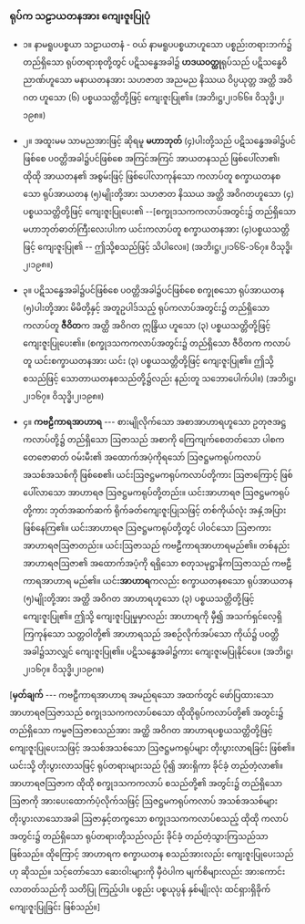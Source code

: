 ### ရုပ်က သဠာယတနအား ကျေးဇူးပြုပုံ

- ၁။ နာမရူပပစ္စယာ သဠာယတနံ - ဝယ် နာမရူပပစ္စယာဟူသော ပစ္စည်းတရားဘက်၌ တည်ရှိသော ရုပ်တရားစုတို့တွင် ပဋိသန္ဓေအခါ၌ **ဟဒယဝတ္ထု**ရုပ်သည် ပဋိသန္ဓေဝိညာဏ်ဟူသော မနာယတနအား သဟဇာတ အညမည နိဿယ ဝိပ္ပယုတ္တ အတ္ထိ အဝိဂတ ဟူသော (၆) ပစ္စယသတ္တိတို့ဖြင့် ကျေးဇူးပြု၏။
(အဘိ၊ဋ္ဌ၊၂၊၁၆၆။ ဝိသုဒ္ဓိ၊၂၊၁၉၈။)

- ၂။ အထူးမမ သာမညအားဖြင့် ဆိုရမူ **မဟာဘုတ်** (၄)ပါးတို့သည် ပဋိသန္ဓေအခါ၌ပင် ဖြစ်စေ ပဝတ္တိအခါ၌ပင်ဖြစ်စေ အကြင်အကြင် အာယတနသည် ဖြစ်ပေါ်လာ၏၊ ထိုထို အာယတန၏ အစွမ်းဖြင့် ဖြစ်ပေါ်လာကုန်သော ကလာပ်တူ စက္ခာယတနစသော ရုပ်အာယတန (၅)မျိုးတို့အား သဟဇာတ နိဿယ အတ္ထိ အဝိဂတဟူသော (၄) ပစ္စယသတ္တိတို့ဖြင့် ကျေးဇူးပြုပေး၏ --[စက္ခုဒသကကလာပ်အတွင်း၌ တည်ရှိသော မဟာဘုတ်ဓာတ်ကြီးလေးပါးက ယင်းကလာပ်တူ စက္ခာယတနအား (၄)ပစ္စယသတ္တိဖြင့် ကျေးဇူးပြု၏ -- ဤသို့စသည်ဖြင့် သိပါလေ။]
(အဘိ၊ဋ္ဌ၊၂၊၁၆၆-၁၆၇။ ဝိသုဒ္ဓိ၊၂၊၁၉၈။)

- ၃။ ပဋိသန္ဓေအခါ၌ပင်ဖြစ်စေ ပဝတ္တိအခါ၌ပင်ဖြစ်စေ စက္ခုစသော ရုပ်အာယတန (၅)ပါးတို့အား မိမိတို့နှင့် အတူဥပါဒ်သည့် ရုပ်ကလာပ်အတွင်း၌ တည်ရှိသော ကလာပ်တူ **ဇီဝိတ**က အတ္ထိ အဝိဂတ ဣန္ဒြိယ ဟူသော (၃) ပစ္စယသတ္တိတို့ဖြင့် ကျေးဇူးပြုပေး၏။ 
(စက္ခုဒသကကလာပ်အတွင်း၌ တည်ရှိသော ဇီဝိတက ကလာပ်တူ ယင်းစက္ခာယတနအား ယင်း (၃) ပစ္စယသတ္တိတို့ဖြင့် ကျေးဇူးပြု၏။ 
ဤသို့ စသည်ဖြင့် သောတာယတနစသည်တို့၌လည်း နည်းတူ သဘောပေါက်ပါ။) (အဘိ၊ဋ္ဌ၊၂၊၁၆၇။ ဝိသုဒ္ဓိ၊၂၊၁၉၈။)

- ၄။ **ကဗဠီကာရအာဟာရ** --- စားမျိုလိုက်သော အစာအာဟာရဟူသော ဥတုဇအဋ္ဌကလာပ်တို့၌ တည်ရှိသော ဩဇာသည် အစာကို ကြေကျက်စေတတ်သော ပါစက တေဇောဓာတ် ဝမ်းမီး၏ အထောက်အပံ့ကိုရသော် ဩဇဋ္ဌမကရုပ်ကလာပ် အသစ်အသစ်ကို ဖြစ်စေ၏၊ ယင်းဩဇဋ္ဌမကရုပ်ကလာပ်တို့ကား ဩဇာကြောင့် ဖြစ်ပေါ်လာသော အာဟာရဇ ဩဇဋ္ဌမကရုပ်တို့တည်း။ 
ယင်းအာဟာရဇ ဩဇဋ္ဌမကရုပ်တို့ကား ဘုတ်အဆက်ဆက် ရိုက်ခတ်ကျေးဇူးပြုသဖြင့် တစ်ကိုယ်လုံး အနှံ့အပြား ဖြစ်နေကြ၏။ 
ယင်းအာဟာရဇ ဩဇဋ္ဌမကရုပ်တို့တွင် ပါဝင်သော ဩဇာကား အာဟာရဇဩဇာတည်း။ 
ယင်းဩဇာသည် ကဗဠီကာရအာဟာရမည်၏။ 
တစ်နည်း အာဟာရဇဩဇာ၏ အထောက်အပံ့ကို ရရှိသော စတုသမုဋ္ဌာနိကဩဇာသည် ကဗဠီကာရအာဟာရ မည်၏။ 
ယင်း**အာဟာရ**ကလည်း စက္ခာယတနစသော ရုပ်အာယတန (၅)မျိုးတို့အား အတ္ထိ အဝိဂတ အာဟာရဟူသော (၃) ပစ္စယသတ္တိတို့ဖြင့် ကျေးဇူးပြု၏။ 
ဤသို့ ကျေးဇူးပြုမှုမှာလည်း အာဟာရကို မှီ၍ အသက်ရှင်လေ့ရှိကြကုန်သော သတ္တဝါတို့၏ အာဟာရသည် အစဉ်လိုက်အပ်သော ကိုယ်၌ ပဝတ္တိအခါ၌သာလျှင် ကျေးဇူးပြု၏။ 
ပဋိသန္ဓေအခါ၌ကား ကျေးဇူးမပြုနိုင်ပေ။ (အဘိ၊ဋ္ဌ၊၂၊၁၆၇။ ဝိသုဒ္ဓိ၊၂၊၁၉ဂ။)

[**မှတ်ချက်** --- ကဗဠီကာရအာဟာရ အမည်ရသော အထက်တွင် ဖော်ပြထားသော အာဟာရဇဩဇာသည် စက္ခုဒသကကလာပ်စသော ထိုထိုရုပ်ကလာပ်တို့၏ အတွင်း၌ တည်ရှိသော ကမ္မဇဩဇာစသည်အား အတ္ထိ အဝိဂတ အာဟာရပစ္စယသတ္တိတို့ဖြင့် ကျေးဇူးပြုပေးသဖြင့် အသစ်အသစ်သော ဩဇဋ္ဌမကရုပ်များ တိုးပွားလာရခြင်း ဖြစ်၏။ 
ယင်းသို့ တိုးပွားလာသဖြင့် ရုပ်တရားများသည် ပို၍ အားရှိကာ ခိုင်ခံ့ တည်တံ့လာ၏။ 
အာဟာရဇဩဇာက ထိုထို စက္ခုဒသကကလာပ် စသည်တို့၏ အတွင်း၌ တည်ရှိသော ဩဇာကို အားပေးထောက်ပံ့လိုက်သဖြင့် ဩဇဋ္ဌမကရုပ်ကလာပ် အသစ်အသစ်များ တိုးပွားလာသောအခါ ဩဇာနှင့်တကွသော စက္ခုဒသကကလာပ်စသည့် ထိုထို ကလာပ်အတွင်း၌ တည်ရှိသော ရုပ်တရားတို့သည်လည်း ခိုင်ခံ့ တည်တံ့သွားကြသည်သာ ဖြစ်သည်။ 
ထိုကြောင့် အာဟာရက စက္ခာယတန စသည်အားလည်း ကျေးဇူးပြုပေးသည်ဟု ဆိုသည်။ 
သင့်တော်သော ဆေးဝါးများကို မှီဝဲပါက မျက်စိများလည်း အားကောင်းလာတတ်သည်ကို သတိပြု ကြည့်ပါ။ 
ပစ္စည်း ပစ္စယုပ္ပန် နှစ်မျိုးလုံး ထင်ရှားရှိခိုက် ကျေးဇူးပြုခြင်း ဖြစ်သည်။]